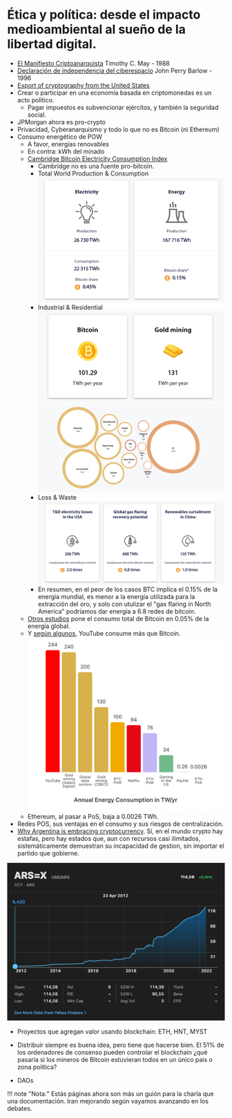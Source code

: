 # Ética y política: desde el impacto medioambiental al sueño de la libertad digital.

- [El Manifiesto Criptoanarquista](https://es.wikisource.org/wiki/El_Manifiesto_Criptoanarquista) Timothy C. May - 1988
- [Declaración de independencia del ciberespacio](https://es.wikisource.org/wiki/Declaraci%C3%B3n_de_independencia_del_ciberespacio) John Perry Barlow - 1996
- [Export of cryptography from the United States](https://en.wikipedia.org/wiki/Export_of_cryptography_from_the_United_States)
- Crear o participar en una economía basada en criptomonedas es un acto político.
  - Pagar impuestos es subvencionar ejércitos, y también la seguridad social.
- JPMorgan ahora es pro-crypto
- Privacidad, Cyberanarquismo y todo lo que no es Bitcoin (ni Ethereum)
- Consumo energético de POW
    - A favor, energías renovables
    - En contra: kWh del minado
    - [Cambridge Bitcoin Electricity Consumption Index](https://ccaf.io/cbeci/index)
      - Cambridge no es una fuente pro-bitcoin.
      - Total World Production & Consumption ![img.png](img.png)
      - Industrial & Residential ![img_1.png](img_1.png) ![img_2.png](img_2.png) 
      - Loss & Waste ![img_3.png](img_3.png)
      - En resumen, en el peor de los casos BTC implica el 0.15% de la energía mundial, es menor a la energía utilizada para la extracción del oro, y solo con utulizar el "gas flaring in North America" podríamos dar energía a 6.8 redes de bitcoin.
    - [Otros estudios](https://coinshares.com/research/bitcoin-mining-network-2022) pone el consumo total de Bitcoin en 0.05% de la energía global. 
    - Y [según algunos](https://ethereum.org/en/energy-consumption/), YouTube consume más que Bitcoin. ![img_4.png](img_4.png)
    - Ethereum, al pasar a PoS, baja a 0.0026 TWh.
- Redes POS, sus ventajas en el consumo y sus riesgos de centralización.
- [Why Argentina is embracing cryptocurrency](https://www.bbc.com/news/business-60912789). Sí, en el mundo crypto hay
  estafas, pero hay estados que, aun con recursos casi ilimitados, sistemáticamente demuestran su incapacidad de
  gestion, sin importar el partido que gobierne. 

![ARSUSD](ARSUSD.png)

- Proyectos que agregan valor usando blockchain: ETH, HNT, MYST
- Distribuir siempre es buena idea, pero tiene que hacerse bien. El 51% de los ordenadores de consenso pueden controlar el
  blockchain ¿qué pasaría si los mineros de Bitcoin estuvieran todos en un único pais o zona política?

  

- DAOs


!!! note "Nota:"
    Estás páginas ahora son más un guión para la charla que una documentación. Iran mejorando según vayamos avanzando en los
    debates.

